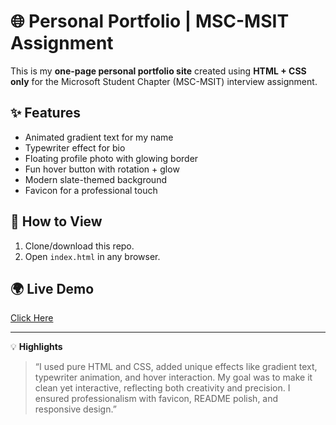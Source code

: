 # 🌐 Personal Portfolio | MSC-MSIT Assignment

This is my **one-page personal portfolio site** created using **HTML + CSS only** for the Microsoft Student Chapter (MSC-MSIT) interview assignment.

## ✨ Features
- Animated gradient text for my name
- Typewriter effect for bio
- Floating profile photo with glowing border
- Fun hover button with rotation + glow
- Modern slate-themed background
- Favicon for a professional touch

## 🚀 How to View
1. Clone/download this repo.  
2. Open `index.html` in any browser.  

## 🌍 Live Demo
[Click Here](https://kkkapoor.github.com/msc-portfolio/)

---
💡 **Highlights**  
> “I used pure HTML and CSS, added unique effects like gradient text, typewriter animation, and hover interaction. My goal was to make it clean yet interactive, reflecting both creativity and precision. I ensured professionalism with favicon, README polish, and responsive design.”
